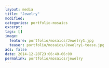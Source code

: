```yaml
---
layout: media
title: "Jewelry"
modified:
categories: portfolio-mosaics
excerpt:
tags: []
image:
  feature: portfolio/mosaics/Jewelry1.jpg
  teaser: portfolio/mosaics/Jewelry1-tease.jpg
ads: false
date: 2014-12-28T23:06:40-06:00
permalink: portfolio/mosaics/jewelry
---
```


